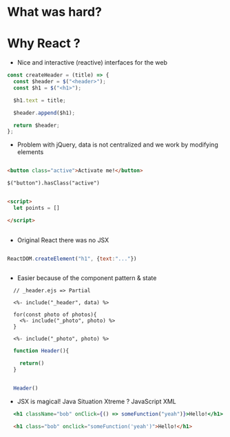 # What was hard?

# Why React ?

- Nice and interactive (reactive) interfaces for the web

```js
const createHeader = (title) => {
  const $header = $("<header>");
  const $h1 = $("<h1>");

  $h1.text = title;

  $header.append($h1);

  return $header;
};
```

- Problem with jQuery, data is not centralized and we work by modifying elements

```html

<button class="active">Activate me!</button>

$("button").hasClass("active")


<script>
  let points = []

</script>
  
```


- Original React there was no JSX

```js

ReactDOM.createElement("h1", {text:"..."})
  
```

- Easier because of the component pattern & state

```ejs
  // _header.ejs => Partial

  <%- include("_header", data) %>

  for(const photo of photos){
    <%- include("_photo", photo) %>
  }

  <%- include("_photo", photo) %>
```

```js
  function Header(){

    return()
  }


  Header()
```

- JSX is magical! Java Situation Xtreme ? JavaScript XML

```jsx
  <h1 className="bob" onClick={() => someFunction("yeah")}>Hello!</h1> => TO HTML
```

```html
  <h1 class="bob" onclick="someFunction('yeah')">Hello!</h1>
```